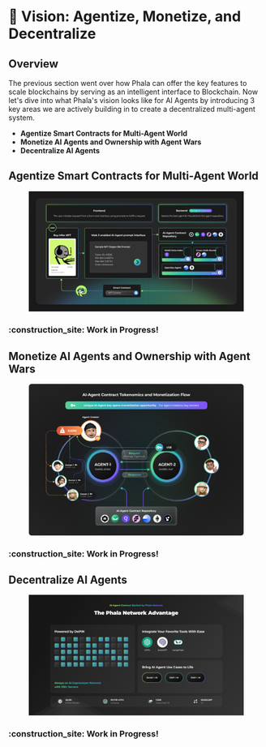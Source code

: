 # 🔮 Vision: Agentize, Monetize, and Decentralize

## Overview

The previous section went over how Phala can offer the key features to scale blockchains by serving as an intelligent interface to Blockchain. Now let's dive into what Phala's vision looks like for AI Agents by introducing 3 key areas we are actively building in to create a decentralized multi-agent system.

* **Agentize Smart Contracts for Multi-Agent World**
* **Monetize AI Agents and Ownership with Agent Wars**
* **Decentralize AI Agents**

## Agentize Smart Contracts for Multi-Agent World

<figure><img src="../.gitbook/assets/Multi-Agent.png" alt="" width="563"><figcaption></figcaption></figure>

### :construction\_site: **Work in Progress!**

## **Monetize AI Agents and Ownership with Agent Wars**

<figure><img src="../.gitbook/assets/AgentWars (1).png" alt="" width="563"><figcaption></figcaption></figure>

### :construction\_site: **Work in Progress!**

## Decentralize AI Agents

<figure><img src="../.gitbook/assets/AI-Agent-DePIN (1).png" alt="" width="563"><figcaption></figcaption></figure>

### :construction\_site: **Work in Progress!**
